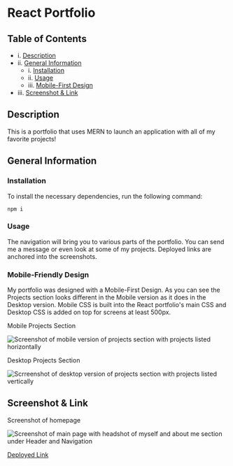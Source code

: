 # React Portfolio

  ## Table of Contents
  
  - i. [Description](#description)
  - ii. [General Information](#general-information)
    - i. [Installation](#installation)
    - ii. [Usage](#usage)
    - iii. [Mobile-First Design](#mobile-first-design)
  - iii. [Screenshot & Link](#screenshot-&-link)

  ## Description
  
  This is a portfolio that uses MERN to launch an application with all of my favorite projects!

  ## General Information
  
  ### Installation
  
  To install the necessary dependencies, run the following command:
  
  ```npm i```

  ### Usage 
  
  The navigation will bring you to various parts of the portfolio. You can send me a message or even look at some of my projects. Deployed links are anchored into the screenshots. 
  
  ### Mobile-Friendly Design
  
  My portfolio was designed with a Mobile-First Design. As you can see the Projects section looks different in the Mobile version as it does in the Desktop version. Mobile CSS is built into the React portfolio's main CSS and Desktop CSS is added on top for screens at least 500px. 

 Mobile Projects Section
 
 ![Screenshot of mobile version of projects section with projects listed horizontally]()
 
 Desktop Projects Section
 
 ![Scrreenshot of desktop version of projects section with projects listed vertically]()
  
## Screenshot & Link

Screenshot of homepage

![Screenshot of main page with headshot of myself and about me section under Header and Navigation]()

[Deployed Link](https://dltorrise.github.io/React-Portfolio/)
  

